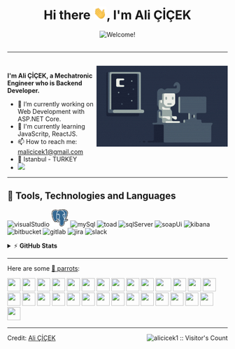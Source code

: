 <div align="center">
   <h1 align="center">Hi there <img src="https://raw.githubusercontent.com/ABSphreak/ABSphreak/master/gifs/Hi.gif" width="30px">, I'm Ali ÇİÇEK</h1>
   <img src="https://64.media.tumblr.com/4b3b0287ca43ce1021340cd692f65f9f/tumblr_mj7iufgKNi1qghl49o1_500.gifv" alt="Welcome!" width="300" />
 </div>

<br/>

---

<br/>

 <img alt="Night Coding" src="https://raw.githubusercontent.com/AVS1508/AVS1508/master/assets/Night-Coding.gif" align="right" />
 
**I'm Ali ÇİÇEK, a Mechatronic Engineer who is Backend Developer.**
 - 🔭 I’m currently working on Web Development with ASP.NET Core.
 - 🌱 I'm currently learning JavaScritp, ReactJS.
 - 📫 How to reach me: malicicek1@gmail.com
 - 📍 Istanbul - TURKEY
 - [<img src="https://img.shields.io/badge/linkedin-%2312100E.svg?&style=for-the-badge&logo=linkedin&logoColor=white&color=black" />](https://www.linkedin.com/in/ali-cicek/)
 
<hr>
 
  ## 🔮 Tools, Technologies and Languages

<p align="left">
   <img src="https://upload.wikimedia.org/wikipedia/commons/thumb/c/cd/Visual_Studio_2017_Logo.svg/1200px-Visual_Studio_2017_Logo.svg.png" alt="visualStudio" width="40" height="40" />
   <img src="https://raw.githubusercontent.com/devicons/devicon/master/icons/postgresql/postgresql-original.svg" alt="postgresql" width="40" height="40" />
   <img src="https://pngimg.com/uploads/mysql/mysql_PNG23.png" alt="mySql" width="40" height="40" />
   <img src="https://upload.wikimedia.org/wikipedia/commons/e/ed/Toad-Original_RGB.png" alt="toad" width="40" height="40" />
   <img src="https://www.svgrepo.com/show/303229/microsoft-sql-server-logo.svg" alt="sqlServer" width="40" height="40" />
   <img src="https://pbs.twimg.com/profile_images/1074669573503365121/-AvocOY1.jpg" alt="soapUi" width="40" height="40" />
   <img src="https://mpng.subpng.com/20180802/xcg/kisspng-kibana-elasticsearch-scalable-vector-graphics-logo-elastic-kibana-logo-svg-vector-amp-png-transpare-5b62e40d7ea162.8312868815332075655187.jpg" alt="kibana" width="40" height="40" />
   <img src="https://poeditor.com/blog/wp-content/uploads/2014/06/bitbucket-logo.png" alt="bitbucket" width="40" height="40" />
   <img src="https://theme.zdassets.com/theme_assets/410268/7f943f2114dd9c5131d6ab56ab8a43f4e062e185.png" alt="gitlab" width="40" height="40" />
   <img src="https://encrypted-tbn0.gstatic.com/images?q=tbn:ANd9GcSjGA_Vn2q5yCCEnB7qAT5IkwXvVfUB-pYEAQ&usqp=CAU" alt="jira" width="120" height="40" />
   <img src="https://cdn.mos.cms.futurecdn.net/SDDw7CnuoUGax6x9mTo7dd.jpg" alt="slack" width="60" height="40" />
</p>

<details>
    <summary>&#9889 <b>GitHub Stats</b></summary><br/>

[![Ali's github stats](https://github-readme-stats.vercel.app/api?username=alicicek1&theme=algolia&count_private=true&include_all_commits=true&show_icons=true)<img align="right" height='130px' src="https://github-readme-stats.vercel.app/api/top-langs/?username=alicicek1&langs_count=10&theme=tokyonight&layout=compact" alt="alicicek1 :: Top Langs" />

</details>

<hr>

Here are some [🦜 parrots](https://cultofthepartyparrot.com):

<div>
    <img src="https://cultofthepartyparrot.com/parrots/hd/sassyparrot.gif" width="30" height="30"/>
    <img src="https://cultofthepartyparrot.com/parrots/hd/dealwithitnowparrot.gif" width="30" height="30"/>
    <img src="https://cultofthepartyparrot.com/parrots/hd/mustacheparrot.gif" width="30" height="30"/>
    <img src="https://cultofthepartyparrot.com/parrots/exceptionallyfastparrot.gif" width="30" height="30"/>
    <img src="https://cultofthepartyparrot.com/flags/hd/turkeyparrot.gif" width="30" height="30"/>
    <img src="https://cultofthepartyparrot.com/parrots/pythonparrot.gif" width="30" height="30"/>
    <img src="https://cultofthepartyparrot.com/parrots/hd/opensourceparrot.gif" width="30" height="30"/>
    <img src="https://cultofthepartyparrot.com/parrots/hd/sidewaysparrot.gif" width="30" height="30"/>
    <img src="https://cultofthepartyparrot.com/parrots/hd/hypnoparrotlight.gif" width="30" height="30"/>
    <img src="https://cultofthepartyparrot.com/parrots/databaseparrot.gif" width="30" height="30"/>
    <img src="https://cultofthepartyparrot.com/parrots/fixparrot.gif" width="36" height="30"/>
    <img src="https://cultofthepartyparrot.com/parrots/hd/laptop_parrot.gif" width="30" height="30"/>
    <img src="https://cultofthepartyparrot.com/parrots/hd/spinningparrot.gif" width="30" height="30"/>
    <img src="https://cultofthepartyparrot.com/parrots/hd/levitationparrot.gif" width="30" height="30"/>
    <img src="https://cultofthepartyparrot.com/parrots/hd/meldparrot.gif" width="30" height="30"/>
    <img src="https://cultofthepartyparrot.com/parrots/slomoparrot.gif" width="30" height="30"/>
    <img src="https://cultofthepartyparrot.com/parrots/hd/moonwalkingparrot.gif" width="30" height="30"/>
    <img src="https://cultofthepartyparrot.com/parrots/hd/stableparrot.gif" width="30" height="30"/>
    <img src="https://cultofthepartyparrot.com/parrots/hd/scienceparrot.gif" width="30" height="30"/>
    <img src="https://cultofthepartyparrot.com/parrots/hd/pirateparrot.gif" width="30" height="30"/>
    <img src="https://cultofthepartyparrot.com/parrots/hd/footballparrot.gif" width="30" height="30"/>
    <img src="https://cultofthepartyparrot.com/parrots/hd/illuminatiparrot.gif" width="30" height="30"/>
    <img src="https://cultofthepartyparrot.com/parrots/hd/hypnoparrotdark.gif" width="30" height="30"/>
    <img src="https://cultofthepartyparrot.com/parrots/hd/maracasparrot.gif" width="30" height="30"/>
    <img src="https://cultofthepartyparrot.com/parrots/hd/illuminatiparrot.gif" width="30" height="30"/>
   <img src="https://cultofthepartyparrot.com/parrots/hd/covid19parrot.gif" width="30" height="30"/>
   <img src="https://cultofthepartyparrot.com/parrots/hd/headbangingparrot.gif" width="30" height="30"/>
   <img src="https://cultofthepartyparrot.com/parrots/hd/everythingsfineparrot.gif" width="30" height="30"/>
   <img src="https://cultofthepartyparrot.com/parrots/hd/meldparrot.gif" width="30" height="30"/>
</div>


----
Credit: [Ali ÇİÇEK](https://github.com/alicicek1) <img align="right" src="https://visitor-badge.glitch.me/badge?page_id=alicicek1.visitor-badge" alt="alicicek1 :: Visitor's Count" />
